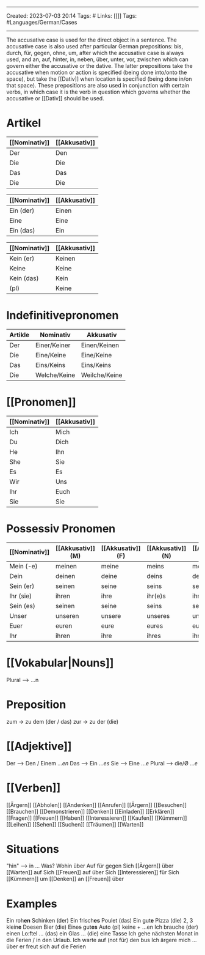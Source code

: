 ___
Created: 2023-07-03 20:14
Tags: #
Links: [[]]
Tags: #Languages/German/Cases 
___
The accusative case is used for the direct object in a sentence. The accusative case is also used after particular German prepositions: bis, durch, für, gegen, ohne, um, after which the accusative case is always used, and an, auf, hinter, in, neben, über, unter, vor, zwischen which can govern either the accusative or the dative. The latter prepositions take the accusative when motion or action is specified (being done into/onto the space), but take the [[Dativ]] when location is specified (being done in/on that space). These prepositions are also used in conjunction with certain verbs, in which case it is the verb in question which governs whether the accusative or [[Dativ]] should be used.

# Artikel

| [[Nominativ]] | [[Akkusativ]] |
| ------------- | ------------- |
| Der           | Den           |
| Die           | Die           |
| Das           | Das           |
| Die           | Die           |

| [[Nominativ]] | [[Akkusativ]] |
| ------------- | ------------- |
| Ein (der)     | Einen         |
| Eine          | Eine          |
| Ein (das)     | Ein           |

| [[Nominativ]] | [[Akkusativ]] |
| ------------- | ------------- |
| Kein (er)     | Keinen        |
| Keine         | Keine         |
| Kein (das)    | Kein          |
| (pl)          | Keine         |

# Indefinitivepronomen
| Artikle | Nominativ    | Akkusativ     |
| ------- | ------------ | ------------- |
| Der     | Einer/Keiner | Einen/Keinen  |
| Die     | Eine/Keine   | Eine/Keine    |
| Das     | Eins/Keins   | Eins/Keins    |
| Die     | Welche/Keine | Weilche/Keine |

# [[Pronomen]]
[[Nominativ]] | [[Akkusativ]]
------------ | ------------
Ich | Mich
Du | Dich
He | Ihn
She| Sie
Es | Es
Wir | Uns
Ihr | Euch
Sie | Sie


# Possessiv Pronomen
[[Nominativ]] | [[Akkusativ]] (M) | [[Akkusativ]] (F) | [[Akkusativ]] (N) | [[Akkusativ]] (P)
------------ | ------------ | ------------ | ------------ | ------------
Mein (-e) | meinen | meine | meins | meine
Dein | deinen | deine | deins | deine
Sein (er) | seinen | seine | seins | seine
Ihr (sie) | ihren | ihre | ihr(e)s | ihre
Sein (es) | seinen | seine | seins | seine
Unser | unseren | unsere | unseres | unsere
Euer | euren | eure | eures | eure
Ihr | ihren | ihre | ihres | ihre

# [[Vokabular|Nouns]]
Plural --> ...n

# Preposition
zum -> zu dem (der / das)
zur -> zu der (die)

# [[Adjektive]]
Der --> Den / Einem ...*en*
Das --> Ein ...*es*
Sie --> Eine ...*e*
Plural -->  die/Ø ...*e*

# [[Verben]]
[[Ärgern]]
[[Abholen]]
[[Andenken]]
[[Anrufen]]
[[Ärgern]]
[[Besuchen]]
[[Brauchen]]
[[Demonstrieren]]
[[Denken]]
[[Einladen]]
[[Erklären]]
[[Fragen]]
[[Freuen]]
[[Haben]]
[[Interessieren]]
[[Kaufen]]
[[Kümmern]]
[[Leihen]]
[[Sehen]]
[[Suchen]]
[[Träumen]]
[[Warten]]

# Situations
"hin" --> in ...
Was?
Wohin
über
Auf
für
gegen
Sich [[Ärgern]] über
[[Warten]] auf
Sich [[Freuen]] auf über
Sich [[Interessieren]] für
Sich [[Kümmern]] um
[[Denken]] an
[[Freuen]] über 

# Examples
Ein roh**en** Schinken (der)
Ein frisch**es** Poulet (das)
Ein gut**e** Pizza (die)
2, 3 klein**e** Doesen Bier (die)
Ein~~es~~ gut**es** Auto
(pl) keine + ...en
Ich brauche (der) einen Lo:ftel
... (das) ein Glas
... (die) eine Tasse
Ich  gehe nächsten Monat in die Ferien / in den Urlaub. 
Ich warte auf (not für) den bus
Ich  ärgere mich ... über
er freut sich auf die Ferien